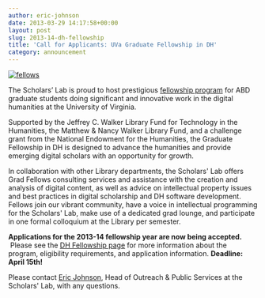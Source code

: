 ```yaml
---
author: eric-johnson
date: 2013-03-29 14:17:58+00:00
layout: post
slug: 2013-14-dh-fellowship
title: 'Call for Applicants: UVa Graduate Fellowship in DH'
category: announcement
---
```


[![fellows](http://static.scholarslab.org/wp-content/uploads/2009/10/fellows1.png)](http://static.scholarslab.org/wp-content/uploads/2009/10/fellows1.png)

The Scholars’ Lab is proud to host prestigious [fellowship program](https://scholarslab.org/graduate-fellowships/) for ABD graduate students doing significant and innovative work in the digital humanities at the University of Virginia.

Supported by the Jeffrey C. Walker Library Fund for Technology in the Humanities, the Matthew & Nancy Walker Library Fund, and a challenge grant from the National Endowment for the Humanities, the Graduate Fellowship in DH is designed to advance the humanities and provide emerging digital scholars with an opportunity for growth.

In collaboration with other Library departments, the Scholars' Lab offers Grad Fellows consulting services and assistance with the creation and analysis of digital content, as well as advice on intellectual property issues and best practices in digital scholarship and DH software development. Fellows join our vibrant community, have a voice in intellectual programming for the Scholars' Lab, make use of a dedicated grad lounge, and participate in one formal colloquium at the Library per semester.

**Applications for the 2013-14 fellowship year are now being accepted.**  Please see the [DH Fellowship page](https://scholarslab.lib.virginia.edu/digital-humanities-fellows/) for more information about the program, eligibility requirements, and application information. **Deadline: April 15th!**

Please contact [Eric Johnson](mailto:ej9k@virginia.edu), Head of Outreach & Public Services at the Scholars' Lab, with any questions.
